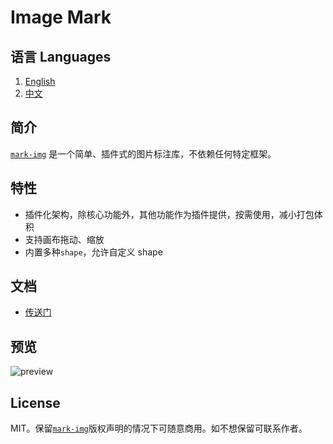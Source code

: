 # Image Mark

## 语言 Languages

1. [English](README-en.md)
2. [中文](README.md)

## 简介

[`mark-img`](https://www.npmjs.com/package/mark-img) 是一个简单、插件式的图片标注库，不依赖任何特定框架。

## 特性

- 插件化架构，除核心功能外，其他功能作为插件提供，按需使用，减小打包体积
- 支持画布拖动、缩放
- 内置多种`shape`，允许自定义 shape

## 文档

- [传送门](https://image-mark.docs.wingblog.top/)

## 预览

![preview](https://image-mark.demo.wingblog.top/img/screenshot.png)

## License

MIT。保留[`mark-img`](https://github.com/hxdyj/image-mark/blob/main/LICENSE)版权声明的情况下可随意商用。如不想保留可联系作者。
